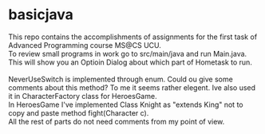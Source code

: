 # basicjava
This repo contains the accomplishments of assignments for the first task of Advanced Programming course MS@CS UCU.<br>
To review small programs in work go to src/main/java and run Main.java. This will show you an Optioin Dialog about which part of Hometask to run.<br><br>
NeverUseSwitch is implemented through enum. Could ou give some comments about this method? To me it seems rather elegent.
Ive also used it in CharacterFactory class for HeroesGame.<br>
In HeroesGame I've implemented Class Knight as "extends King" not to copy and paste method fight(Character c).<br>
All the rest of parts do not need comments from my point of view.<br>
